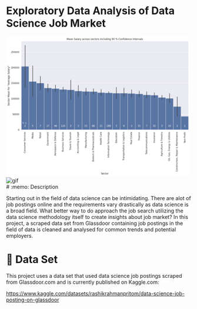 # Exploratory Data Analysis of Data Science Job Market

<div class="row">
  <div class="column">
    <img src="./img/barplot.png" alt="barplot" width="500"/>
  </div>
  <div class="column">
    <img src="./img/map_interactive.gif" alt="gif" width="500"/>
  </div>
</div>
# :memo: Description

Starting out in the field of data science can be intimidating. There are alot of job postings online and the requirements vary drastically as data science is a broad field.
What better way to do approach the job search utilizing the data science methodology itself to create insights about job market?
In this project, a scraped data set from Glassdoor containing job postings in the field of data is cleaned and analysed for common trends and potential employers.

# :open_file_folder: Data Set

This project uses a data set that used data science job postings scraped from Glassdoor.com and is currently published on Kaggle.com: 

https://www.kaggle.com/datasets/rashikrahmanpritom/data-science-job-posting-on-glassdoor

